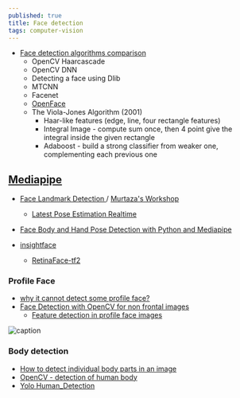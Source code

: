 ```yaml
---
published: true
title: Face detection
tags: computer-vision
---
```

- [Face detection algorithms comparison](http://datahacker.rs/017-face-detection-algorithms-comparison/)
	- OpenCV Haarcascade
    - OpenCV DNN
    - Detecting a face using Dlib
    - MTCNN
    - Facenet
    - [OpenFace](https://cmusatyalab.github.io/openface/)
    - The Viola-Jones Algorithm (2001)
    	- Haar-like features (edge, line, four rectangle features)
		- Integral Image - compute sum once, then 4 point give the integral inside the given rectangle
        - Adaboost - build a strong classifier from weaker one, complementing each previous one
    

## [Mediapipe](https://google.github.io/mediapipe/)
- [Face Landmark Detection ](https://www.youtube.com/watch?v=V9bzew8A1tc) / [Murtaza's Workshop](https://www.youtube.com/c/MurtazasWorkshopRoboticsandAI/videos)
	- [Latest Pose Estimation Realtime ](https://www.youtube.com/watch?v=brwgBf6VB0I)

- [Face Body and Hand Pose Detection with Python and Mediapipe](https://www.youtube.com/watch?v=pG4sUNDOZFg)

- [insightface](https://github.com/deepinsight/insightface)
	- [RetinaFace-tf2](https://github.com/StanislasBertrand/RetinaFace-tf2)


### Profile Face

- [why it cannot detect some profile face?](https://answers.opencv.org/question/204685/why-it-cannot-detect-some-profile-face/)
- [Face Detection with OpenCV for non frontal images](https://stackoverflow.com/questions/8798670/face-detection-with-opencv-for-non-frontal-images)
	- [Feature detection in profile face images](https://stackoverflow.com/questions/22145565/feature-detection-in-profile-face-images)

![caption](https://raw.githubusercontent.com/deepinsight/insightface/master/resources/facerecognitionfromvideo.PNG) <!-- .element height="50%" width="50% ustify-content="left" -->


### Body detection
- [How to detect individual body parts in an image](https://answers.opencv.org/question/35912/how-to-detect-individual-body-parts-in-an-image/)
- [OpenCV - detection of human body](https://forum.allaboutcircuits.com/threads/opencv-detection-of-human-body.177529/#post-1615311)
- [Yolo  Human_Detection](https://github.com/mike98465/Human_Detection)